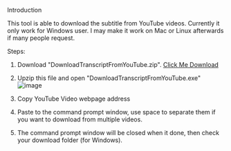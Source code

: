 Introduction
<p>This tool is able to download the subtitle from YouTube videos. Currently it only work for Windows user. I may make it work on Mac or Linux afterwards if many people request.</p>


Steps:
1. Download "DownloadTranscriptFromYouTube.zip".
[Click Me Download](https://github.com/HualinWarrenZheng/DownloadSubtitleFromYouTube/raw/main/DownloadTranscriptFromYouTube.zip)

2. Upzip this file and open "DownloadTranscriptFromYouTube.exe"
![image](https://user-images.githubusercontent.com/92963390/210929174-75f6a44c-857d-437d-8103-8d27f2142eea.png)

3. Copy YouTube Video webpage address

4. Paste to the command prompt window, use space to separate them if you want to download from multiple videos.

5. The command prompt window will be closed when it done, then check your download folder (for Windows).
